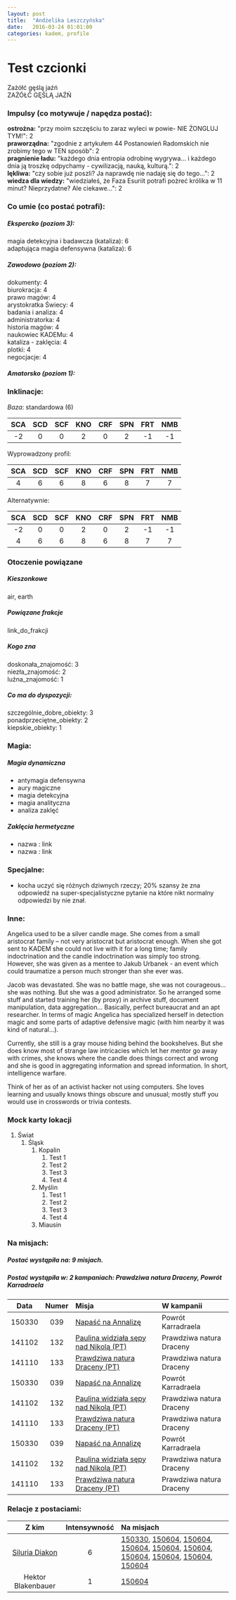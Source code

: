 ```yaml
---
layout: post
title:  "Andżelika Leszczyńska"
date:   2016-03-24 01:01:00
categories: kadem, profile
---
```


# Test czcionki

Zażółć gęślą jaźń  
ZAŻÓŁĆ GĘŚLĄ JAŹŃ  

### Impulsy (co motywuje / napędza postać):

**ostrożna:** "przy moim szczęściu to zaraz wyleci w powie- NIE ŻONGLUJ TYM!": 2  
**praworządna:** "zgodnie z artykułem 44 Postanowień Radomskich nie zrobimy tego w TEN sposób": 2  
**pragnienie ładu:** "każdego dnia entropia odrobinę wygrywa... i każdego dnia ją troszkę odpychamy - cywilizacją, nauką, kulturą.": 2  
**lękliwa:** "czy sobie już poszli? Ja naprawdę nie nadaję się do tego...": 2  
**wiedza dla wiedzy:** "wiedziałeś, że Faza Esuriit potrafi pożreć królika w 11 minut? Nieprzydatne? Ale ciekawe...": 2  


### Co umie (co postać potrafi):


##### Ekspercko (poziom 3):

magia detekcyjna i badawcza (kataliza): 6  
adaptująca magia defensywna (kataliza): 6  

##### Zawodowo (poziom 2):

dokumenty: 4  
biurokracja: 4  
prawo magów: 4  
arystokratka Świecy: 4  
badania i analiza: 4  
administratorka: 4  
historia magów: 4  
naukowiec KADEMu: 4  
kataliza - zaklęcia: 4  
plotki: 4  
negocjacje: 4  

##### Amatorsko (poziom 1):


### Inklinacje:

_Baza_: standardowa (6)

|  SCA |  SCD |  SCF |  KNO |  CRF |  SPN |  FRT |  NMB |
|:----:|:----:|:----:|:----:|:----:|:----:|:----:|:----:|
|  -2  |   0  |   0  |   2  |   0  |   2  |  -1  |  -1  |

Wyprowadzony profil:

|  SCA |  SCD |  SCF |  KNO |  CRF |  SPN |  FRT |  NMB |
|:----:|:----:|:----:|:----:|:----:|:----:|:----:|:----:|
|   4  |   6  |   6  |   8  |   6  |   8  |   7  |   7  |

Alternatywnie:

|  SCA |  SCD |  SCF |  KNO |  CRF |  SPN |  FRT |  NMB |
|:----:|:----:|:----:|:----:|:----:|:----:|:----:|:----:|
|  -2  |   0  |   0  |   2  |   0  |   2  |  -1  |  -1  |
|   4  |   6  |   6  |   8  |   6  |   8  |   7  |   7  |


### Otoczenie powiązane

##### Kieszonkowe
air, earth

##### Powiązane frakcje
link_do_frakcji

##### Kogo zna
doskonała_znajomość: 3  
niezła_znajomość: 2  
luźna_znajomość: 1  

##### Co ma do dyspozycji:

szczególnie_dobre_obiekty: 3  
ponadprzeciętne_obiekty: 2  
kiepskie_obiekty: 1  


### Magia:

##### Magia dynamiczna
- antymagia defensywna  
- aury magiczne  
- magia detekcyjna  
- magia analityczna  
- analiza zaklęć  

##### Zaklęcia hermetyczne
- nazwa : link  
- nazwa : link  


### Specjalne:

- kocha uczyć się różnych dziwnych rzeczy; 20% szansy że zna odpowiedź na super-specjalistyczne pytanie na które nikt normalny odpowiedzi by nie znał.


### Inne:

Angelica used to be a silver candle mage. She comes from a small aristocrat family – not very aristocrat but aristocrat enough. When she got sent to KADEM she could not live with it for a long time; family indoctrination and the candle indoctrination was simply too strong. However, she was given as a mentee to Jakub Urbanek - an event which could traumatize a person much stronger than she ever was.

Jacob was devastated. She was no battle mage, she was not courageous... she was nothing. But she was a good administrator. So he arranged some stuff and started training her (by proxy) in archive stuff, document manipulation, data aggregation... Basically, perfect bureaucrat and an apt researcher. In terms of magic Angelica has specialized herself in detection magic and some parts of adaptive defensive magic (with him nearby it was kind of natural...). 

Currently, she still is a gray mouse hiding behind the bookshelves. But she does know most of strange law intricacies which let her mentor go away with crimes, she knows where the candle does things correct and wrong and she is good in aggregating information and spread information. In short, intelligence warfare.

Think of her as of an activist hacker not using computers. She loves learning and usually knows things obscure and unusual; mostly stuff you would use in crosswords or trivia contests.


### Mock karty lokacji

1. Świat
    1. Śląsk
        1. Kopalin
            1. Test 1
            1. Test 2
            1. Test 3
            1. Test 4
        2. Myślin
            1. Test 1
            2. Test 2
            3. Test 3
            4. Test 4
        2. Miausin

        
### Na misjach:

##### Postać wystąpiła na: 9 misjach.
##### Postać wystąpiła w: 2 kampaniach: Prawdziwa natura Draceny, Powrót Karradraela

| Data   | Numer | Misja | W kampanii |
|:------:|:-----:|:------|:-----------|
| 150330 | 039 | [Napaść na Annalizę](inwazja-konspekty-150330-napasc-na-annalize)|Powrót Karradraela|
| 141102 | 132 | [Paulina widziała sępy nad Nikolą (PT)](inwazja-konspekty:141102-paulina-widziala-sepy-nad-nikola)|Prawdziwa natura Draceny|
| 141110 | 133 | [Prawdziwa natura Draceny (PT)](inwazja-konspekty:141110-prawdziwa-natura-draceny)|Prawdziwa natura Draceny|
| 150330 | 039 | [Napaść na Annalizę](inwazja-konspekty-150330-napasc-na-annalize)|Powrót Karradraela|
| 141102 | 132 | [Paulina widziała sępy nad Nikolą (PT)](inwazja-konspekty:141102-paulina-widziala-sepy-nad-nikola)|Prawdziwa natura Draceny|
| 141110 | 133 | [Prawdziwa natura Draceny (PT)](inwazja-konspekty:141110-prawdziwa-natura-draceny)|Prawdziwa natura Draceny|
| 150330 | 039 | [Napaść na Annalizę](inwazja-konspekty-150330-napasc-na-annalize)|Powrót Karradraela|
| 141102 | 132 | [Paulina widziała sępy nad Nikolą (PT)](inwazja-konspekty:141102-paulina-widziala-sepy-nad-nikola)|Prawdziwa natura Draceny|
| 141110 | 133 | [Prawdziwa natura Draceny (PT)](inwazja-konspekty:141110-prawdziwa-natura-draceny)|Prawdziwa natura Draceny|


### Relacje z postaciami:

| Z kim | Intensywność | Na misjach |
|:-----:|:------------:|:-----------|
| [Siluria Diakon](inwazja-karty-postaci-1604:siluria-diakon) | 6 | [150330](inwazja-konspekty:150330-napasc-na-annalize), [150604](inwazja-konspekty:150604-proces-bez-szans-wygrania), [150604](inwazja-konspekty:150604-proces-bez-szans-wygrania), [150604](inwazja-konspekty:150604-proces-bez-szans-wygrania), [150604](inwazja-konspekty:150604-proces-bez-szans-wygrania), [150604](inwazja-konspekty:150604-proces-bez-szans-wygrania), [150604](inwazja-konspekty:150604-proces-bez-szans-wygrania), [150604](inwazja-konspekty:150604-proces-bez-szans-wygrania), [150604](inwazja-konspekty:150604-proces-bez-szans-wygrania), [150604](inwazja-konspekty:150604-proces-bez-szans-wygrania) |
| Hektor Blakenbauer | 1 | [150604](inwazja-konspekty:150604-proces-bez-szans-wygrania) |

